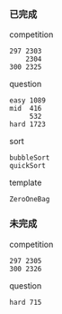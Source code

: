 ### 已完成
competition

    297 2303
        2304
    300 2325

question
    
    easy 1089
    mid  416
         532
    hard 1723

sort 

    bubbleSort
    quickSort

template

    ZeroOneBag

### 未完成
competition

    297 2305
    300 2326

question
    
    hard 715
         